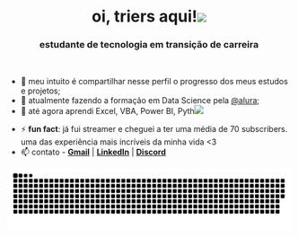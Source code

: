 
<h1 align="center"> oi, triers aqui!<img src="https://i.imgur.com/98RB9YG.gif" height="60px" weight="60px"></h1>

<h3 align="center">estudante de tecnologia em transição de carreira</h3>


<p><br>
  </p>


- 🧩 meu intuito é compartilhar nesse perfil o progresso dos meus estudos e projetos;
- 🌱 atualmente fazendo a formação em Data Science pela [@alura](https://www.alura.com.br/);
- 🌳 até agora aprendi Excel, VBA, Power BI, Pyth<img src="https://i.imgur.com/huGGhYu.gif">
<!--
- 💻 desenvolvi alguns projetos em PBI | [AluraPets]() | [ClubeDoLivro](https://app.powerbi.com/view?r=eyJrIjoiMDI0NDA2ZmMtYWIxNS00ZDEzLWJhZjEtMjVmNjNhNDg1MWEzIiwidCI6IjM4ZDFjMDcxLTYxZjUtNDY4NC1iOWYxLWEyNjZkOWRjNDM2YSJ9) | 
-->
- ⚡ **fun fact**: já fui streamer e cheguei a ter uma média de 70 subscribers. uma das experiência mais incríveis da minha vida <3
- 📫 contato - [**Gmail**](mailto:luisatriers@gmail.com) | [**LinkedIn**](https://www.linkedin.com/in/luisatriers/) | [**Discord**](https://discord.com/users/181154280798027777)
<!--
-->

<img src="https://github.com/luisatriers/luisatriers/blob/main/github-user-contribution.svg">
